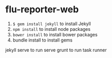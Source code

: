 # flu-reporter-web

1. `$ gem install jekyll` to install Jekyll
2. `npm install` to install node packages
3. `bower install` to install bower packages
4. bundle install to install gems

jekyll serve to run serve
grunt to run task runner